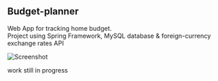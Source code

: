 ## Budget-planner

<p>Web App for tracking home budget.<br>
Project using Spring Framework, MySQL database & foreign-currency exchange rates API</p>

![Screenshot](https://user-images.githubusercontent.com/73605719/109656639-ed1d5280-7b64-11eb-9a53-bfd9a503f976.png)

work still in progress
